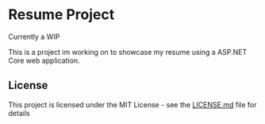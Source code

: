 # Resume Project
Currently a WIP

This is a project im working on to showcase my resume using a ASP.NET Core web application.


## License

This project is licensed under the MIT License - see the [LICENSE.md](LICENSE.md) file for details
